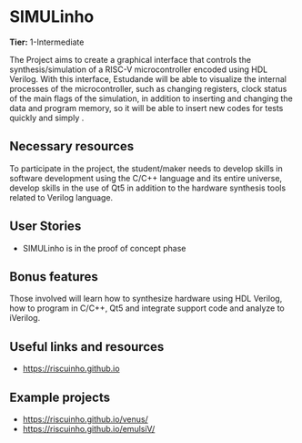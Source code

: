 # SIMULinho

**Tier:** 1-Intermediate

The Project aims to create a graphical interface that controls the synthesis/simulation of a RISC-V microcontroller encoded using HDL Verilog. With this interface, Estudande will be able to visualize the internal processes of the microcontroller, such as changing registers, clock status of the main flags of the simulation, in addition to inserting and changing the data and program memory, so it will be able to insert new codes for tests quickly and simply .

## Necessary resources

To participate in the project, the student/maker needs to develop skills in software development using the C/C++ language and its entire universe, develop skills in the use of Qt5 in addition to the hardware synthesis tools related to Verilog language.

## User Stories

- SIMULinho is in the proof of concept phase

## Bonus features

Those involved will learn how to synthesize hardware using HDL Verilog, how to program in C/C++, Qt5 and integrate support code and analyze to iVerilog.


## Useful links and resources

- https://riscuinho.github.io

## Example projects

- https://riscuinho.github.io/venus/
- https://riscuinho.github.io/emulsiV/
